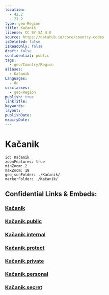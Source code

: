 ```yaml
---
location:
  - 42.2
  - 21.2
type: geo-Region
title: Kačanik
license: CC BY-SA 4.0
source: https://datahub.io/core/country-codes
isDeleted: false
isReadOnly: false
draft: false
confidential: public
tags:
  - geo/Country/Region
aliases:
  - Kačanik
Languages:
  - de
cssclasses:
  - geo-Region
publish: true
linkTitle:
keywords:
layout:
publishDate:
expiryDate:
---
```


# Kačanik

```leaflet
id: Kačanik
zoomFeatures: true 
minZoom: 2 
maxZoom: 18
geojsonFolder: ./Kačanik/
markerFolder: ./Kačanik/
```


## Confidential Links & Embeds: 

### [Kačanik](/_Standards/Earth/Continent/Europe/Europe~South/Kosovo/districts~Kosovo/Uroševac/counties~Uroševac/Kačanik.md) 

### [Kačanik.public](/_public/Earth/Continent/Europe/Europe~South/Kosovo/districts~Kosovo/Uroševac/counties~Uroševac/Kačanik.public.md) 

### [Kačanik.internal](/_internal/Earth/Continent/Europe/Europe~South/Kosovo/districts~Kosovo/Uroševac/counties~Uroševac/Kačanik.internal.md) 

### [Kačanik.protect](/_protect/Earth/Continent/Europe/Europe~South/Kosovo/districts~Kosovo/Uroševac/counties~Uroševac/Kačanik.protect.md) 

### [Kačanik.private](/_private/Earth/Continent/Europe/Europe~South/Kosovo/districts~Kosovo/Uroševac/counties~Uroševac/Kačanik.private.md) 

### [Kačanik.personal](/_personal/Earth/Continent/Europe/Europe~South/Kosovo/districts~Kosovo/Uroševac/counties~Uroševac/Kačanik.personal.md) 

### [Kačanik.secret](/_secret/Earth/Continent/Europe/Europe~South/Kosovo/districts~Kosovo/Uroševac/counties~Uroševac/Kačanik.secret.md)

